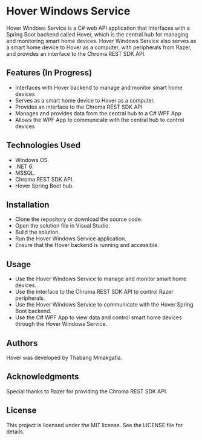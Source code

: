 # Hover Windows Service
Hover Windows Service is a C# web API application that interfaces with a Spring Boot backend called Hover, which is the central hub for managing and monitoring smart home devices. Hover Windows Service also serves as a smart home device to Hover as a computer, with peripherals from Razer, and provides an interface to the Chroma REST SDK API.

## Features (In Progress)
* Interfaces with Hover backend to manage and monitor smart home devices
* Serves as a smart home device to Hover as a computer.
* Provides an interface to the Chroma REST SDK API
* Manages and provides data from the central hub to a C# WPF App
* Allows the WPF App to communicate with the central hub to control devices

## Technologies Used
* Windows OS.
* .NET 6.
* MSSQL.
* Chroma REST SDK API.
* Hover Spring Boot hub.

## Installation
* Clone the repository or download the source code.
* Open the solution file in Visual Studio.
* Build the solution.
* Run the Hover Windows Service application.
* Ensure that the Hover backend is running and accessible.

## Usage
* Use the Hover Windows Service to manage and monitor smart home devices.
* Use the interface to the Chroma REST SDK API to control Razer peripherals.
* Use the Hover Windows Service to communicate with the Hover Spring Boot backend.
* Use the C# WPF App to view data and control smart home devices through the Hover Windows Service.

## Authors
Hover was developed by Thabang Mmakgatla.

## Acknowledgments
Special thanks to Razer for providing the Chroma REST SDK API.

## License
This project is licensed under the MIT license. See the LICENSE file for details.